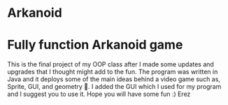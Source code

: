 # Arkanoid 
# Fully function Arkanoid game
This is the final project of my OOP class after I made some updates and upgrades that I thought might add to the fun.
The program was written in Java and it deploys some of the main ideas behind a video game such as, Sprite, GUI, and geometry 📐.
I added the GUI which I used for my program and I suggest you to use it.
Hope you will have some fun :)
Erez
